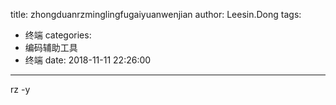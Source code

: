 title: zhongduanrzminglingfugaiyuanwenjian
author: Leesin.Dong
tags:
  - 终端
categories:
  - 编码辅助工具
  - 终端
date: 2018-11-11 22:26:00
---
rz -y